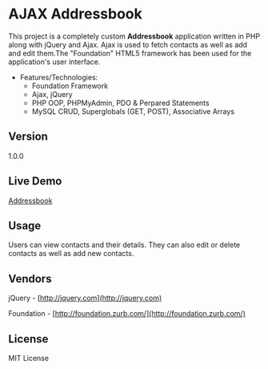 # AJAX Addressbook

This project is a completely custom **Addressbook** application written in PHP along with jQuery and Ajax. Ajax is used to fetch contacts as well as add and edit them.The "Foundation" HTML5 framework has been used for the application's user interface.

* Features/Technologies: 
  * Foundation Framework
  * Ajax, jQuery
  * PHP OOP, PHPMyAdmin, PDO & Perpared Statements
  * MySQL CRUD, Superglobals (GET, POST), Associative Arrays

## Version
1.0.0

## Live Demo
 [Addressbook](http://jyotsna-singh-com.stackstaging.com/projects/php/Addressbook)

## Usage
  Users can view contacts and their details. They can also edit or delete contacts as well as add new contacts.

## Vendors
jQuery - [http://jquery.com](http://jquery.com)  

Foundation - [http://foundation.zurb.com/](http://foundation.zurb.com/)  


## License
MIT License
